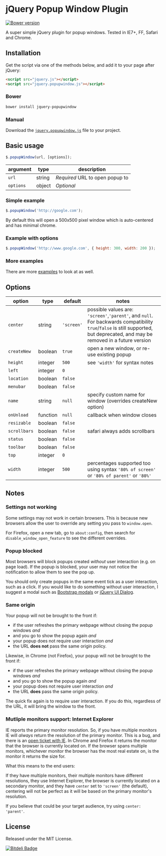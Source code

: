 # jQuery Popup Window Plugin

[![Bower version](https://badge.fury.io/bo/jquery-popupwindow.png)](http://badge.fury.io/bo/jquery-popupwindow)

A super simple jQuery plugin for popup windows. Tested in IE7+, FF, Safari and
Chrome.

## Installation

Get the script via one of the methods below, and add it to your page after
jQuery:

```html
<script src="jquery.js"></script>
<script src="jquery.popupwindow.js"></script>
```

### Bower

```bash
bower install jquery-popupwindow
```

### Manual

Download the [`jquery.popupwindow.js`][script] file to your project.

[script]: https://github.com/mkdynamic/jquery-popupwindow/raw/master/jquery.popupwindow.js

## Basic usage

```javascript
$.popupWindow(url, [options]);
```

| argument   | type   | description                     |
|------------|--------|---------------------------------|
| `url`      | string | *Required* URL to open popup to |
| `options`  | object | *Optional*                      |

### Simple example

```javascript
$.popupWindow('http://google.com');
```

By default this will open a 500x500 pixel window which is auto-centered and has
minimal chrome.

### Example with options

```javascript
$.popupWindow('http://www.google.com', { height: 300, width: 200 });
```

### More examples

There are more [examples] to look at as well.

[examples]: https://github.com/mkdynamic/jquery-popupwindow/blob/master/example.html

## Options

| option       | type     | default | notes |
|--------------|----------|---------|-------|
| `center`     | string   | `'screen'`| possible values are: `'screen'`,`'parent'`, and `null`. For backwards compatibility `true`/`false` is still supported, but deprecated, and may be removed in a future version |
| `createNew`  | boolean  | `true`  | open a new window, or re-use existing popup |
| `height`     | integer  | `500`   | see `'width'` for syntax notes |
| `left`       | integer  | `0`     |       |
| `location`   | boolean  | `false` |       |
| `menubar`    | boolean  | `false` |       |
| `name`       | string   | `null`  | specify custom name for window (overrides createNew option) |
| `onUnload`   | function | `null`  | callback when window closes |
| `resizable`  | boolean  | `false` |       |
| `scrollbars` | boolean  | `false` | safari always adds scrollbars |
| `status`     | boolean  | `false` |       |
| `toolbar`    | boolean  | `false` |       |
| `top`        | integer  | `0`     |       |
| `width`      | integer  | `500`   | percentages supported too using syntax `'80% of screen'` or `'80% of parent'` or `'80%'` |

## Notes

### Settings not working

Some settings may not work in certain browsers. This is because new browsers
allow the user to override any setting you pass to `window.open`.

For Firefox, open a new tab, go to `about:config`, then search for
`disable_window_open_feature` to see the different overrides.

### Popup blocked

Most browsers will block popups created *without* user interaction (e.g. on
page load). If the popup is blocked, your user may not notice the notification
to allow them to see the pop up.

You should only create popups in the same event tick as a user interaction,
such as a click. If you would like to do something without user interaction, I
suggest a modal such as [Bootstrap modals] or [jQuery UI Dialog].

[Bootstrap modals]: http://getbootstrap.com/javascript/#modals
[jQuery UI Dialog]: http://jqueryui.com/dialog/

### Same origin

Your popup will not be brought to the front if:

  - if the user refreshes the primary webpage without closing the popup windows
    *and*
  - and you go to show the popup again *and*
  - your popup does not require user interaction *and*
  - the URL **does not** pass the same origin policy.


Likewise, in Chrome (not Firefox), your popup will not be brought to the front
if:

  - if the user refreshes the primary webpage without closing the popup windows
    *and*
  - and you go to show the popup again *and*
  - your popup does not require user interaction *and*
  - the URL **does** pass the same origin policy.

The quick fix again is to require user interaction. If you do this, regardless
of the URL, it will bring the window to the front.

### Mutliple monitors support: Internet Explorer

IE reports the primary monitor resolution. So, if you have multiple monitors IE
will *always* return the resolution of the primary monitor. This is a bug, and
there is an [open ticket with IE][ticket]. In Chrome and Firefox it returns the
monitor that the browser is currently located on. If the browser spans multiple
monitors, whichever monitor the browser has the most real estate on, is the
monitor it returns the size for.

What this means to the end users:

If they have multiple monitors, their multiple monitors have different
resolutions, they use Internet Explorer, the browser is currently located on a
secondary monitor, and they have `center` set to `'screen'` (the default),
centering will not be perfect as it will be based on the primary monitor's
resolution.

If you believe that could be your target audience, try using `center:
'parent'`.

[ticket]: https://connect.microsoft.com/IE/feedback/details/856470/ie11-javascript-screen-height-still-gives-wrong-value-on-secondary-monitor

## License

Released under the MIT License.

[![Bitdeli Badge](https://d2weczhvl823v0.cloudfront.net/mkdynamic/jquery-popupwindow/trend.png)](https://bitdeli.com/free "Bitdeli Badge")
